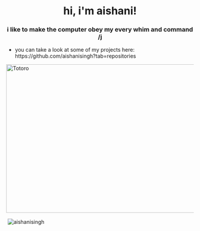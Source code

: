 <h1 align = "center">hi, i'm aishani!</h1>
<h3 align="center">i like to make the computer obey my every whim and command /j</h3>
<ul>
  <li> you can take a look at some of my projects here: https://github.com/aishanisingh?tab=repositories</li>
  </ul>


<a href="https://www.amazon.com" target="blank"><img align="center" src="https://i.pinimg.com/originals/9d/54/d5/9d54d5af2b3e1ac799c2e9ecf0549bc6.jpg" alt="Totoro" width="600" height="400"/></a>




<p>&nbsp;<img align="center" src="https://github-readme-stats.vercel.app/api?username=aishanisingh&show_icons=true&locale=en" alt="aishanisingh" /></p>
